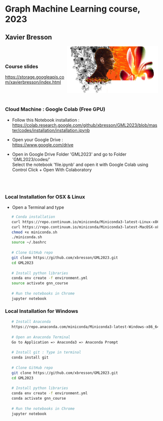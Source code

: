 # Graph Machine Learning course, 2023
## Xavier Bresson

<img src="pic/gml.jpg" align="right" width="300"/>



<br><br> 


### Course slides 
https://storage.googleapis.com/xavierbresson/index.html



<br><br> 


### Cloud Machine : Google Colab (Free GPU)

* Follow this Notebook installation :<br>
https://colab.research.google.com/github/xbresson/GML2023/blob/master/codes/installation/installation.ipynb

* Open your Google Drive :<br>
https://www.google.com/drive

* Open in Google Drive Folder 'GML2023' and go to Folder 'GML2023/codes/'<br>
Select the notebook 'file.ipynb' and open it with Google Colab using Control Click + Open With Colaboratory



<br><br>

### Local Installation for OSX & Linux

* Open a Terminal and type


```sh
   # Conda installation
   curl https://repo.continuum.io/miniconda/Miniconda3-latest-Linux-x86_64.sh -o miniconda.sh -J -L -k # Linux
   curl https://repo.continuum.io/miniconda/Miniconda3-latest-MacOSX-x86_64.sh -o miniconda.sh -J -L -k # OSX
   chmod +x miniconda.sh
   ./miniconda.sh
   source ~/.bashrc

   # Clone GitHub repo
   git clone https://github.com/xbresson/GML2023.git
   cd GML2023

   # Install python libraries
   conda env create -f environment.yml
   source activate gnn_course

   # Run the notebooks in Chrome
   jupyter notebook
   ```




### Local Installation for Windows 

```sh
   # Install Anaconda 
   https://repo.anaconda.com/miniconda/Miniconda3-latest-Windows-x86_64.exe

   # Open an Anaconda Terminal 
   Go to Application => Anaconda3 => Anaconda Prompt 

   # Install git : Type in terminal
   conda install git 

   # Clone GitHub repo
   git clone https://github.com/xbresson/GML2023.git
   cd GML2023

   # Install python libraries
   conda env create -f environment.yml
   conda activate gnn_course

   # Run the notebooks in Chrome
   jupyter notebook
   ```

   